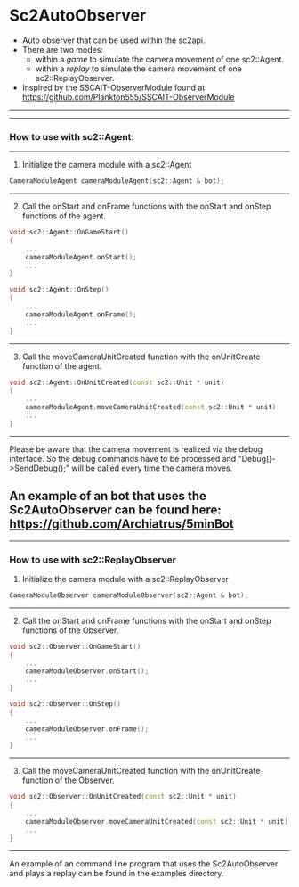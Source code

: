 # Sc2AutoObserver

* Auto observer that can be used within the sc2api.
* There are two modes:
	* within a _game_ to simulate the camera movement of one sc2::Agent.
	* within a _replay_ to simulate the camera movement of one sc2::ReplayObserver.
* Inspired by the SSCAIT-ObserverModule found at https://github.com/Plankton555/SSCAIT-ObserverModule
---
---
### How to use with sc2::Agent:
---
1. Initialize the camera module with a sc2::Agent
```c++
CameraModuleAgent cameraModuleAgent(sc2::Agent & bot);
```
---
2. Call the onStart and onFrame functions with the onStart and onStep functions of the agent.
```c++
void sc2::Agent::OnGameStart() 
{
	...
	cameraModuleAgent.onStart();
	...
}

void sc2::Agent::OnStep() 
{
	...
	cameraModuleAgent.onFrame();
	...
}
```
---
3. Call the moveCameraUnitCreated function with the onUnitCreate function of the agent.
```c++
void sc2::Agent::OnUnitCreated(const sc2::Unit * unit)
{
	...
	cameraModuleAgent.moveCameraUnitCreated(const sc2::Unit * unit)
	...
}
```
---
Please be aware that the camera movement is realized via the debug interface. So the debug commands have to be processed and "Debug()->SendDebug();" will be called every time the camera moves.

An example of an bot that uses the Sc2AutoObserver can be found here: https://github.com/Archiatrus/5minBot
---
---
### How to use with sc2::ReplayObserver
1. Initialize the camera module with a sc2::ReplayObserver
```c++
CameraModuleObserver cameraModuleObserver(sc2::Agent & bot);
```
---
2. Call the onStart and onFrame functions with the onStart and onStep functions of the Observer.
```c++
void sc2::Observer::OnGameStart() 
{
	...
	cameraModuleObserver.onStart();
	...
}

void sc2::Observer::OnStep() 
{
	...
	cameraModuleObserver.onFrame();
	...
}
```
---
3. Call the moveCameraUnitCreated function with the onUnitCreate function of the Observer.
```c++
void sc2::Observer::OnUnitCreated(const sc2::Unit * unit)
{
	...
	cameraModuleObserver.moveCameraUnitCreated(const sc2::Unit * unit)
	...
}
```
---
An example of an command line program that uses the Sc2AutoObserver and plays a replay can be found in the examples directory.